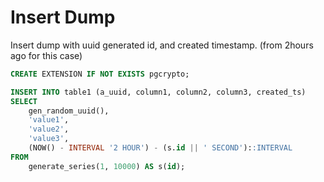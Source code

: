 # Insert Dump

Insert dump with uuid generated id, and created timestamp. (from 2hours ago for this case)

```sql
CREATE EXTENSION IF NOT EXISTS pgcrypto;

INSERT INTO table1 (a_uuid, column1, column2, column3, created_ts)
SELECT
    gen_random_uuid(),
    'value1',
    'value2',
    'value3',
    (NOW() - INTERVAL '2 HOUR') - (s.id || ' SECOND')::INTERVAL
FROM
    generate_series(1, 10000) AS s(id);
```
